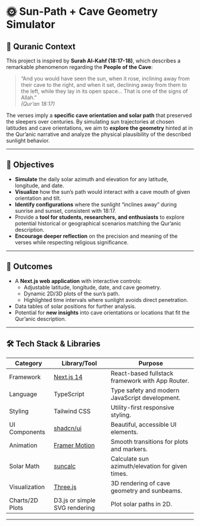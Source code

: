 # 🌞 Sun-Path + Cave Geometry Simulator

## 📖 Quranic Context

This project is inspired by **Surah Al-Kahf (18:17-18)**, which describes a remarkable phenomenon regarding the **People of the Cave**:

> “And you would have seen the sun, when it rose, inclining away from their cave to the right, and when it set, declining away from them to the left, while they lay in its open space… That is one of the signs of Allah.”  
> _(Qur’an 18:17)_

The verses imply a **specific cave orientation and solar path** that preserved the sleepers over centuries. By simulating sun trajectories at chosen latitudes and cave orientations, we aim to **explore the geometry** hinted at in the Qur’anic narrative and analyze the physical plausibility of the described sunlight behavior.

---

## 🎯 Objectives

- **Simulate** the daily solar azimuth and elevation for any latitude, longitude, and date.
- **Visualize** how the sun’s path would interact with a cave mouth of given orientation and tilt.
- **Identify configurations** where the sunlight “inclines away” during sunrise and sunset, consistent with 18:17.
- Provide a **tool for students, researchers, and enthusiasts** to explore potential historical or geographical scenarios matching the Qur’anic description.
- **Encourage deeper reflection** on the precision and meaning of the verses while respecting religious significance.

---

## 🧭 Outcomes

- A **Next.js web application** with interactive controls:
  - Adjustable latitude, longitude, date, and cave geometry.
  - Dynamic 2D/3D plots of the sun’s path.
  - Highlighted time intervals where sunlight avoids direct penetration.
- Data tables of solar positions for further analysis.
- Potential for **new insights** into cave orientations or locations that fit the Qur’anic description.

---

## 🛠 Tech Stack & Libraries

| Category        | Library/Tool                                    | Purpose                                          |
| --------------- | ----------------------------------------------- | ------------------------------------------------ |
| Framework       | [Next.js 14](https://nextjs.org/)               | React-based fullstack framework with App Router. |
| Language        | TypeScript                                      | Type safety and modern JavaScript development.   |
| Styling         | Tailwind CSS                                    | Utility-first responsive styling.                |
| UI Components   | [shadcn/ui](https://ui.shadcn.com/)             | Beautiful, accessible UI elements.               |
| Animation       | [Framer Motion](https://www.framer.com/motion/) | Smooth transitions for plots and markers.        |
| Solar Math      | [suncalc](https://github.com/mourner/suncalc)   | Calculate sun azimuth/elevation for given times. |
| Visualization   | [Three.js](https://threejs.org/)                | 3D rendering of cave geometry and sunbeams.      |
| Charts/2D Plots | D3.js or simple SVG rendering                   | Plot solar paths in 2D.                          |

---
